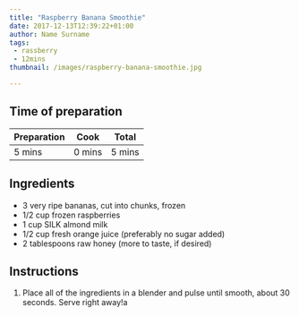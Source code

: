 ```yaml
---
title: "Raspberry Banana Smoothie"
date: 2017-12-13T12:39:22+01:00
author: Name Surname
tags:
 - rassberry
 - 12mins
thumbnail: /images/raspberry-banana-smoothie.jpg

---
```

## Time of preparation
 Preparation 	| Cook 			| Total
  ------------- | ------------- |-------------
  5 mins		| 0 mins 		|5 mins

## Ingredients
-	3 very ripe bananas, cut into chunks, frozen
-	1/2 cup frozen raspberries
-	1 cup SILK almond milk
-	1/2 cup fresh orange juice (preferably no sugar added)
-	2 tablespoons raw honey (more to taste, if desired)


## Instructions
1. Place all of the ingredients in a blender and pulse until smooth, about 30 seconds. Serve right away!a